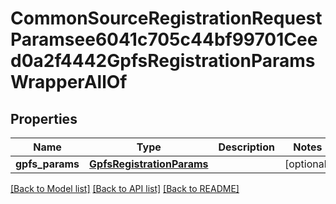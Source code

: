 # CommonSourceRegistrationRequestParamsee6041c705c44bf99701Ceed0a2f4442GpfsRegistrationParamsWrapperAllOf


## Properties
Name | Type | Description | Notes
------------ | ------------- | ------------- | -------------
**gpfs_params** | [**GpfsRegistrationParams**](GpfsRegistrationParams.md) |  | [optional] 

[[Back to Model list]](../README.md#documentation-for-models) [[Back to API list]](../README.md#documentation-for-api-endpoints) [[Back to README]](../README.md)


